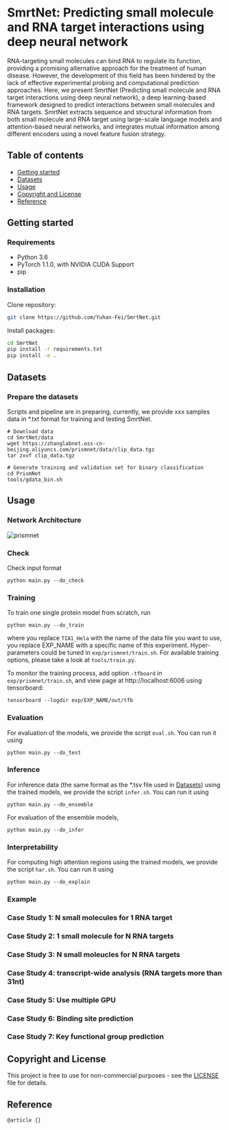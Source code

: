 # SmrtNet: Predicting small molecule and RNA target interactions using deep neural network

RNA-targeting small molecules can bind RNA to regulate its function, providing a promising alternative approach for the treatment of human disease. However, the development of this field has been hindered by the lack of effective experimental probing and computational prediction approaches. Here, we present SmrtNet (Predicting small molecule and RNA target interactions using deep neural network), a deep learning-based framework designed to predict interactions between small molecules and RNA targets. SmrtNet extracts sequence and structural information from both small molecule and RNA target using large-scale language models and attention-based neural networks, and integrates mutual information among different encoders using a novel feature fusion strategy.


## Table of contents
- [Getting started](#Getting-started)
- [Datasets](#datasets)
- [Usage](#usage)
- [Copyright and License](#copyright-and-license)
- [Reference](#Reference)

## Getting started

### Requirements
 
 - Python 3.6
 - PyTorch 1.1.0, with NVIDIA CUDA Support
 - pip

### Installation
Clone repository: 

```bash
git clone https://github.com/Yuhan-Fei/SmrtNet.git
```
Install packages:
```bash
cd SmrtNet
pip install -r requirements.txt
pip install -e .
```

## Datasets

### Prepare the datasets

Scripts and pipeline are in preparing, currently, we provide xxx samples data in *.txt format for training and testing SmrtNet.

```
# Download data
cd SmrtNet/data
wget https://zhanglabnet.oss-cn-beijing.aliyuncs.com/prismnet/data/clip_data.tgz
tar zxvf clip_data.tgz

# Generate training and validation set for binary classification
cd PrismNet
tools/gdata_bin.sh
```

## Usage

### Network Architecture

![prismnet](https://github.com/kuixu/PrismNet/wiki/imgs/prismnet-arch.png)


### Check

Check input format
```
python main.py --do_check
```

### Training 

To train one single protein model from scratch, run
```
python main.py --do_train
```
where you replace `TIA1_Hela` with the name of the data file you want to use, you replace EXP_NAME with a specific name of this experiment. Hyper-parameters could be tuned in `exp/prismnet/train.sh`. For available training options, please take a look at `tools/train.py`.

To monitor the training process, add option `-tfboard` in `exp/prismnet/train.sh`, and view page at http://localhost:6006 using tensorboard:
```
tensorboard --logdir exp/EXP_NAME/out/tfb
```

### Evaluation
For evaluation of the models, we provide the script `eval.sh`. You can run it using
```
python main.py --do_test
```


### Inference
For inference data (the same format as the *.tsv file used in [Datasets](#datasets)) using the trained models, we provide the script `infer.sh`. You can run it using
```
python main.py --do_ensemble
```

For evaluation of the ensemble models, 
```
python main.py --do_infer
```

### Interpretability
For computing high attention regions using the trained models, we provide the script `har.sh`. You can run it using
```
python main.py --do_explain
```

### Example

### Case Study 1: N small molecules for 1 RNA target

### Case Study 2: 1 small molecule for N RNA targets

### Case Study 3: N small moleucles for N RNA targets

### Case Study 4: transcript-wide analysis (RNA targets more than 31nt)

### Case Study 5: Use multiple GPU

### Case Study 6: Binding site prediction

### Case Study 7: Key functional group prediction





## Copyright and License
This project is free to use for non-commercial purposes - see the [LICENSE](LICENSE) file for details.

## Reference

```
@article {}

```


